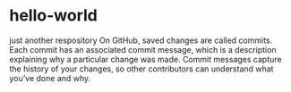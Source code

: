 # hello-world
just another respository
On GitHub, saved changes are called commits. Each commit has an associated commit message, 
which is a description explaining why a particular change was made. 
Commit messages capture the history of your changes, so other contributors can understand what you’ve done and why.
